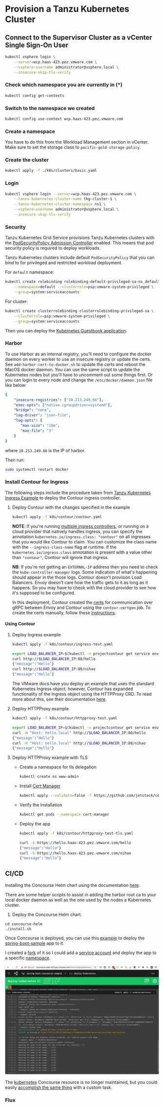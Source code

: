 # Provision a Tanzu Kubernetes Cluster

## Connect to the Supervisor Cluster as a vCenter Single Sign-On User

```sh
kubectl vsphere login \
    --server=wcp.haas-423.pez.vmware.com \
    --vsphere-username administrator@vsphere.local \
    --insecure-skip-tls-verify
```

### Check which namespace you are currently in (*)

```sh
kubectl config get-contexts
```

### Switch to the namespace we created

```sh
kubectl config use-context wcp.haas-423.pez.vmware.com
```

### Create a namespace

You have to do this from the Workload Management section in vCenter. Make sure to set the storage class to `pacific-gold-storage-policy`.

### Create the cluster

```sh
kubectl apply -f ./k8s/clusters/basic.yaml
```

### Login

```sh
kubectl vsphere login --server=wcp.haas-423.pez.vmware.com \
    --tanzu-kubernetes-cluster-name tkg-cluster-1 \
    --tanzu-kubernetes-cluster-namespace ns1 \
    --vsphere-username administrator@vsphere.local \
    --insecure-skip-tls-verify
```

### Security

Tanzu Kubernetes Grid Service provisions Tanzu Kubernetes clusters with the [PodSecurityPolicy Admission Controller](https://docs.vmware.com/en/VMware-vSphere/7.0/vmware-vsphere-with-kubernetes/GUID-CD033D1D-BAD2-41C4-A46F-647A560BAEAB.html) enabled. This means that pod security policy is required to deploy workloads.

Tanzu Kubernetes clusters include default `PodSecurityPolicy` that you can bind to for privileged and restricted workload deployment.

For `default` namespace:

```sh
kubectl create rolebinding rolebinding-default-privileged-sa-ns_default \
    --namespace=default --clusterrole=psp:vmware-system-privileged \
    --group=system:serviceaccounts
```

For cluster:

```sh
kubectl create clusterrolebinding clusterrolebinding-privileged-sa \
    --clusterrole=psp:vmware-system-privileged \
    --group=system:serviceaccounts
```

Then you can deploy the [Kubernetes Guestbook application](https://kubernetes.io/docs/tutorials/stateless-application/guestbook/).

### Harbor

To use Harbor as an internal registry, you'll need to configure the docker daemon on every worker to use an insecure registry or update the certs. See `add-harbor-cert-to-docker.sh` to update the certs and reboot the MacOS docker daemon. You can use the same script to update the Kubernetes nodes but you'll have to uncomment out some things first. Or you can login to every node and change the `/etc/docker/daemon.json` file like below:

```yaml
{
    "insecure-registries": ["10.213.249.66"],
    "exec-opts": ["native.cgroupdriver=systemd"],
    "bridge": "none",
    "log-driver": "json-file",
    "log-opts": {
       "max-size": "10m",
       "max-file": "3"
    }
}
```

where `10.213.249.66` is the IP of harbor.

Then run:

```sh
sudo systemctl restart docker
```

### Install Contour for Ingress

 The following steps include the procedure taken from [Tanzu Kubernetes Ingress Example](https://docs.vmware.com/en/VMware-vSphere/7.0/vmware-vsphere-with-tanzu/GUID-68AF0CE7-EA54-4D22-A3E6-0CEC2DF284C2.html?hWord=N4IghgNiBcIJYDsDmAnApgZwyAvkA) to deploy the Contour ingress controller.

1. Deploy Contour with the changes specified in the example

    ```sh
    kubectl apply -f k8s/contour/contour.yaml
    ```

    __NOTE__: If you're running [multiple ingress controllers](https://projectcontour.io/docs/main/deploy-options/), or running on a cloud provider that natively handles ingress, you can specify the annotation `kubernetes.io/ingress.class: "contour"` on all ingresses that you would like Contour to claim. You can customize the class name with the `--ingress-class-name` flag at runtime. If the `kubernetes.io/ingress.class` annotation is present with a value other than `"contour"`, Contour will ignore that ingress.

    __NB__: If you're not getting an `EXTERNAL-IP` address then you need to check the `kube-controller-manager` logs. Some indication of what's happening should appear in the those logs. Contour doesn't provision Load Balancers. Envoy doesn't care how the traffic gets to it as long as it happens. So you may have to check with the cloud provider to see how it's supposed to be configured.

    In this deployment, Contour created the [certs](https://projectcontour.io/docs/v1.9.0/grpc-tls-howto/#manual-tls-certificate-generation-process) for communication over gRPC between Envoy and Contour using the `contour-certgen` job. To create the certs manually, follow these [instructions](https://projectcontour.io/docs/v1.9.0/grpc-tls-howto/#manual-tls-certificate-generation-process).

#### Using Contour

1. Deploy Ingress example

    ```sh
    kubectl apply -f k8s/contour/ingress-test.yaml
    ```

    ```sh
    export LOAD_BALANCER_IP=$(kubectl -n projectcontour get service envoy -o jsonpath='{.status.loadBalancer.ingress[0].ip}')
    curl http://$LOAD_BALANCER_IP:80/hello
    {"message":"Hello"}
    curl http://$LOAD_BALANCER_IP:80/nihao
    {"message":"Hello"}
    ```

    The VMware docs have you deploy an example that uses the standard Kubernetes Ingress object, however, Contour has expanded functionality of the Ingress object using the HTTPProxy CRD. To read more about this, see their documentation [here](https://projectcontour.io/docs/main/httpproxy/).

1. Deploy HTTPProxy example

    ```sh
    kubectl apply -f k8s/contour/httpproxy-test.yaml
    ```

    ```sh
    export LOAD_BALANCER_IP=$(kubectl -n projectcontour get service envoy -o jsonpath='{.status.loadBalancer.ingress[0].ip}')
    curl -H "Host: hello.local" http://$LOAD_BALANCER_IP:80/hello
    {"message":"Hello"}
    curl -H "Host: hello.local" http://$LOAD_BALANCER_IP:80/nihao
    {"message":"Hello"}
    ```

1. Deploy HTTPProxy example with TLS

    * Create a namespace for tls delegation

        ```sh
        kubectl create ns www-admin
        ```

    * Install [Cert Manager](https://cert-manager.io/docs/installation/kubernetes/#installing-with-regular-manifests)

        ```sh
        kubectl apply --validate=false -f https://github.com/jetstack/cert-manager/releases/download/v1.0.2/cert-manager.yaml
        ```

    * Verify the Installation

        ```sh
        kubectl get pods --namespace cert-manager
        ```

    * Deploy the app

        ```sh
        kubectl apply -f k8s/contour/httpproxy-test-tls.yaml
        ```

        ```sh
        curl -k https://hello.haas-423.pez.vmware.com/hello
        {"message":"Hello"}
        curl -k https://hello.haas-423.pez.vmware.com/nihao
        {"message":"Hello"}
        ```

## CI/CD

Installing the Concourse Helm chart using the documentation [here](https://docs.pivotal.io/p-concourse/v6/).

There are some helper scripts to assist in adding the harbor root ca to your local docker daemon as well as the one used by the nodes a Kubernetes cluster.

1. Deploy the Concourse Helm chart.

```
cd concourse-helm
./install.sh
```

Once Concourse is deployed, you can use this [example](https://cnr.eng.vmware.com/ci-cd/guides/building-and-deploying-with-concourse-ci/) to deploy the [spring-boot-sample](https://github.com/alexbrand/spring-boot-concourse-sample) app to it.

I created a [fork](https://github.com/malston/spring-boot-concourse-sample) of it so I could add a [service account](https://github.com/malston/spring-boot-concourse-sample/blob/master/ci/concourse-service-account.yaml) and deploy the app to a specific [namespace](https://github.com/malston/spring-boot-concourse-sample/commit/bd920731f21321e12044a400e52ac675a3a35be0).

![alt text](./deploy-kubernetes.png "Deploy Kubernetes")

The [kubernetes](https://github.com/zlabjp/kubernetes-resource) Concourse resource is no longer maintained, but you could easily [accomplish the same thing](https://github.com/zlabjp/kubernetes-resource/blob/master/assets/out) with a custom task.

### Flux
